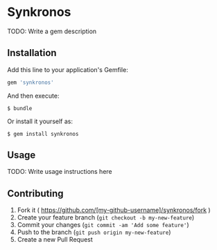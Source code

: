# Synkronos

TODO: Write a gem description

## Installation

Add this line to your application's Gemfile:

```ruby
gem 'synkronos'
```

And then execute:

    $ bundle

Or install it yourself as:

    $ gem install synkronos

## Usage

TODO: Write usage instructions here

## Contributing

1. Fork it ( https://github.com/[my-github-username]/synkronos/fork )
2. Create your feature branch (`git checkout -b my-new-feature`)
3. Commit your changes (`git commit -am 'Add some feature'`)
4. Push to the branch (`git push origin my-new-feature`)
5. Create a new Pull Request
